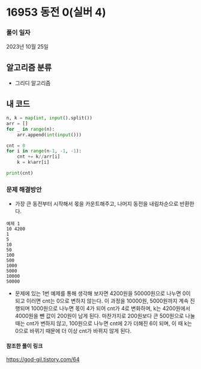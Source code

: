 # 16953 동전 0(실버 4)
### 풀이 일자
2023년 10월 25일

## 알고리즘 분류
- 그리디 알고리즘

## 내 코드
```python
n, k = map(int, input().split())
arr = []
for _ in range(n):
    arr.append(int(input()))

cnt = 0
for i in range(n-1, -1, -1):
    cnt += k//arr[i]
    k = k%arr[i]

print(cnt)
```

### 문제 해결방안
- 가장 큰 동전부터 시작해서 몫을 카운트해주고, 나머지 동전을 내림차순으로 반환한다.

```
예제 1
10 4200
1
5
10
50
100
500
1000
5000
10000
50000
```
- 문제에 있는 1번 예제를 통해 생각해 보자면 4200원을 50000원으로 나누면 0이 되고 이러면 cnt는 0으로 변하지 않는다. 이 과정을 10000원, 5000원까지 계속 진행되며 1000원으로 나누면 몫이 4가 되어 cnt가 4로 변화하며, k는 4200원에서 4000원을 뺀 값이 200원이 남게 된다. 마찬가지로 200원보다 큰 500원으로 나눌 때는 cnt가 변하지 않고, 100원으로 나누면 cnt에 2가 더해진 6이 되며, 이 때 k는 0으로 바뀌기 때문에 더 이상 cnt가 바뀌지 않게 된다.

#### 참조한 풀이 링크
https://god-gil.tistory.com/64